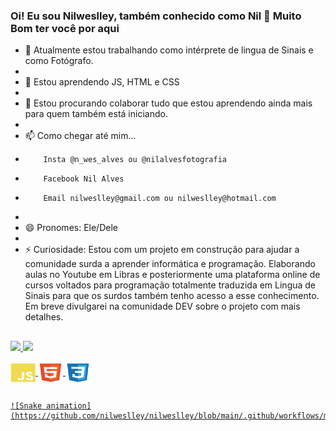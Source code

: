 ### Oi! Eu sou Nilweslley, também conhecido como Nil 👋 Muito Bom ter você por aqui

- 🔭   Atualmente estou trabalhando como intérprete de lingua de Sinais e como Fotógrafo.
- 
- 🌱   Estou aprendendo JS, HTML e CSS
- 
- 👯   Estou procurando colaborar tudo que estou aprendendo ainda mais para quem também está iniciando.
- 
- 📫   Como chegar até mim...
-         Insta @n_wes_alves ou @nilalvesfotografia
-         Facebook Nil Alves
-         Email nilweslley@gmail.com ou nilweslley@hotmail.com
- 
- 😄   Pronomes: Ele/Dele
- 
- ⚡   Curiosidade: Estou com um projeto em construção para ajudar a comunidade surda a aprender informática e programação. Elaborando aulas no Youtube em Libras e posteriormente uma plataforma online de cursos voltados para programação totalmente traduzida em Lingua de Sinais para que os surdos também tenho acesso a esse conhecimento. Em breve divulgarei na comunidade DEV sobre o projeto com mais detalhes.

##



 <div>
  <a href="https://github.com/nilweslley">
  <img height="180em" src="https://github-readme-stats.vercel.app/api?username=nilweslley&show_icons=true&theme=dark&include_all_commits=true&count_private=true"/>
  <img height="180em" src="https://github-readme-stats.vercel.app/api/top-langs/?username=nilweslley&layout=compact&langs_count=7&theme=dark"/>
</div>
  <div style="display: inline_block"><br>
  <img align="center" alt="Nil-Js" height="30" width="40" src="https://raw.githubusercontent.com/devicons/devicon/master/icons/javascript/javascript-plain.svg">
  <img align="center" alt="Nil-HTML" height="30" width="40" src="https://raw.githubusercontent.com/devicons/devicon/master/icons/html5/html5-original.svg">
  <img align="center" alt="Nil-CSS" height="30" width="40" src="https://raw.githubusercontent.com/devicons/devicon/master/icons/css3/css3-original.svg">
</div>
  
  ##
 
<div>
 
    ![Snake animation](https://github.com/nilweslley/nilweslley/blob/main/.github/workflows/main.yml)
 
  </div>
